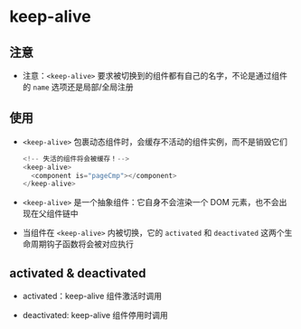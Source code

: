 # keep-alive

## 注意

  - 注意：`<keep-alive>` 要求被切换到的组件都有自己的名字，不论是通过组件的 `name` 选项还是局部/全局注册

## 使用

  - `<keep-alive>` 包裹动态组件时，会缓存不活动的组件实例，而不是销毁它们

    ```js
    <!-- 失活的组件将会被缓存！-->
    <keep-alive>
      <component is="pageCmp"></component>
    </keep-alive>
    ```

  - `<keep-alive>` 是一个抽象组件：它自身不会渲染一个 DOM 元素，也不会出现在父组件链中

  - 当组件在 `<keep-alive>` 内被切换，它的 `activated` 和 `deactivated` 这两个生命周期钩子函数将会被对应执行

## activated & deactivated

  - activated：keep-alive 组件激活时调用

  - deactivated: keep-alive 组件停用时调用
